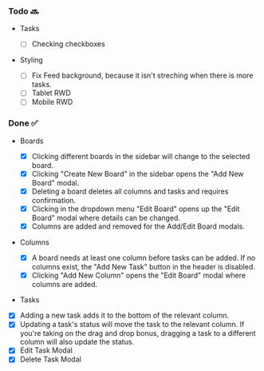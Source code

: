 ### Todo 🔜

- Tasks

  - [ ] Checking checkboxes

- Styling

  - [ ] Fix Feed background, because it isn't streching when there is more tasks.
  - [ ] Tablet RWD
  - [ ] Mobile RWD

### Done ✅

- Boards

  - [x] Clicking different boards in the sidebar will change to the selected board.
  - [x] Clicking "Create New Board" in the sidebar opens the "Add New Board" modal.
  - [x] Deleting a board deletes all columns and tasks and requires confirmation.
  - [x] Clicking in the dropdown menu "Edit Board" opens up the "Edit Board" modal where details can be changed.
  - [x] Columns are added and removed for the Add/Edit Board modals.

- Columns

  - [x] A board needs at least one column before tasks can be added. If no columns exist, the "Add New Task" button in the header is disabled.
  - [x] Clicking "Add New Column" opens the "Edit Board" modal where columns are added.

- Tasks

- [x] Adding a new task adds it to the bottom of the relevant column.
- [x] Updating a task's status will move the task to the relevant column. If you're taking on the drag and drop bonus, dragging a task to a different column will also update the status.
- [x] Edit Task Modal
- [x] Delete Task Modal
